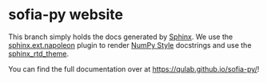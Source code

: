 # sofia-py website
This branch simply holds the docs generated by [Sphinx](http://www.sphinx-doc.org/en/stable/). We use the [sphinx.ext.napoleon](http://sphinxcontrib-napoleon.readthedocs.io/en/latest/) plugin to render [NumPy Style](https://github.com/numpy/numpy/blob/master/doc/HOWTO_DOCUMENT.rst.txt) docstrings and use the [sphinx_rtd_theme](https://github.com/snide/sphinx_rtd_theme).

You can find the full documentation over at https://qulab.github.io/sofia-py/!

